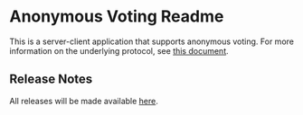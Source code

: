 # Anonymous Voting Readme

This is a server-client application that supports anonymous voting.
For more information on the underlying protocol, see [this document](https://eprint.iacr.org/2017/110.pdf).

## Release Notes

All releases will be made available [here](https://github.com/hakanyildizhan/anonymous-voting/releases).